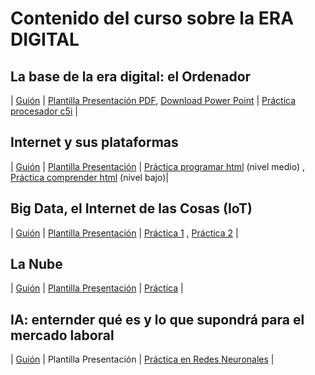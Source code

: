 # Contenido del curso sobre la ERA DIGITAL

## La base de la era digital: el Ordenador 

| [Guión](https://pauandalt.github.io/Guion_Clase_1/) | [Plantilla Presentación PDF](https://github.com/Pauandalt/Presntacion_Clase1_PDF/blob/master/Pantilla%20de%20la%20presentaci%C3%B3n%20clase%201.pdf), [Download Power Point](https://github.com/Pauandalt/Presntaci-n_PP_Clase_1/blob/master/plantilla%20de%20la%20presentaci%C3%B3n.pptx) | [Práctica procesador c5i](https://pauandalt.github.io/TFG-Practica-c5i/) |

## Internet y sus plataformas

| [Guión](https://pauandalt.github.io/Internet_y_sus_plataformas/) | [Plantilla Presentación](https://pauandalt.github.io/r/r?https://pauandalt.github.io/Presentacion_internet/) | [Práctica programar html]( https://pauandalt.github.io/Practica_HTML/) (nivel medio) , [Práctica comprender html](https://pauandalt.github.io/Comprender_HTML/.) (nivel bajo)|

## Big Data, el Internet de las Cosas (IoT)

| [Guión](https://pauandalt.github.io/IoT/) | [Plantilla Presentación](https://pauandalt.github.io/r/r?https://pauandalt.github.io/Presentacion_IoT/) | [Práctica 1](https://pauandalt.github.io/Practica_IoT/.) , [Práctica 2](https://pauandalt.github.io/Practica_IoT2/.) |


## La Nube 

| [Guión](https://pauandalt.github.io/La_Nube/) | [Plantilla Presentación](https://pauandalt.github.io/r/r?https://pauandalt.github.io/Presentacion_Nube/) |  [Práctica](https://pauandalt.github.io/Practica_De_La_Nube/) |

## IA: enternder qué es y lo que supondrá para el mercado laboral 

| [Guión](https://pauandalt.github.io/Inteligencia_Artificial/) | Plantilla Presentación |  [Práctica en Redes Neuronales](https://pauandalt.github.io/Practica_Redes_Neuronales/) |

